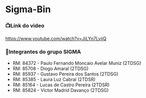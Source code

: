 # Sigma-Bin

### 📺Link do video
https://www.youtube.com/watch?v=JiLYn7LviiQ

### 💫Integrantes do grupo SIGMA

- RM: 84372 - Paulo Fernando Moncaio Avelar Muniz (2TDSG)
- RM: 85708 - Diogo Amaral (2TDSG)
- RM: 85937 - Gustavo Pereira dos Santos (2TDSG)
- RM: 85385 - Laura Luz Cabral (2TDSR)
- RM: 85164 - Lucas de Castro Pereira (2TDSR)
- RM: 85824 - Víctor Madrid Davanço (2TDSG)
